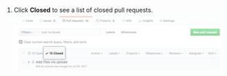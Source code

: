 1. Click **Closed** to see a list of closed pull requests.
  ![Closed tab](/assets/images/help/branches/branches-closed.png)
